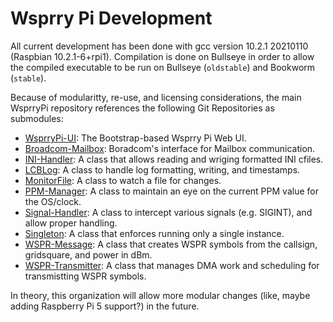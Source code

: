# Wsprry Pi Development

All current development has been done with gcc version 10.2.1 20210110 (Raspbian 10.2.1-6+rpi1).  Compilation is done on Bullseye in order to allow the compiled executable to be run on Bullseye (`oldstable`) and Bookworm (`stable`).

Because of modularitty, re-use, and licensing considerations, the main WsprryPi repository references the following Git Repositories as submodules:

- [WsprryPi-UI](https://github.com/lbussy/WsprryPi-UI): The Bootstrap-based Wsprry Pi Web UI.
- [Broadcom-Mailbox](https://github.com/lbussy/Broadcom-Mailbox): Boradcom's interface for Mailbox communication.
- [INI-Handler](https://github.com/lbussy/INI-Handler): A class that allows reading and wriging formatted INI cfiles.
- [LCBLog](https://github.com/lbussy/LCBLog): A class to handle log formatting, writing, and timestamps.
- [MonitorFile](https://github.com/lbussy/MonitorFile): A class to watch a file for changes.
- [PPM-Manager](https://github.com/lbussy/PPM-Manager): A class to maintain an eye on the current PPM value for the OS/clock.
- [Signal-Handler](https://github.com/lbussy/Signal-Handler): A class to intercept various signals (e.g. SIGINT), and allow proper handling.
- [Singleton](https://github.com/lbussy/Singleton): A class that enforces running only a single instance.
- [WSPR-Message](https://github.com/lbussy/WSPR-Message): A class that creates WSPR symbols from the callsign, gridsquare, and power in dBm.
- [WSPR-Transmitter](https://github.com/lbussy/WSPR-Transmitter): A class that manages DMA work and scheduling for transmistting WSPR symbols.

In theory, this organization will allow more modular changes (like, maybe adding Raspberry Pi 5 support?) in the future.

